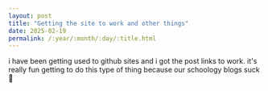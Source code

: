 ```yaml
---
layout: post
title: "Getting the site to work and other things"
date: 2025-02-19
permalink: /:year/:month/:day/:title.html
--- 
```


i have been getting used to github sites and i got the post links to work. it's really fun getting to do this type of thing because our schoology blogs suck 🫏
